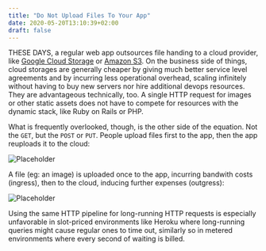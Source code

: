 ```yaml
---
title: "Do Not Upload Files To Your App"
date: 2020-05-20T13:10:39+02:00
draft: false
---
```


THESE DAYS, a regular web app outsources file handing to a cloud provider, like
[Google Cloud Storage](https://cloud.google.com/storage) or [Amazon S3](https://aws.amazon.com/s3/).
On the business side of things, cloud storages are generally cheaper by giving
much better service level agreements and by incurring less operational overhead,
scaling infinitely without having to buy new servers nor hire additional devops
resources. They are advantageous technically, too. A single HTTP request for
images or other static assets does not have to compete for resources with
the dynamic stack, like Ruby on Rails or PHP.

What is frequently overlooked, though, is the other side of the equation. Not
the `GET`, but the `POST` or `PUT`. People upload files first to the app, then
the app reuploads it to the cloud:

![Placeholder](https://miro.medium.com/max/865/1*Sloyat7YCd-psuf9lNw48w.png)

A file (eg: an image) is uploaded once to the app, incurring bandwith
costs (ingress), then to the cloud, inducing further expenses (outgress):

![Placeholder](https://miro.medium.com/max/865/1*Sloyat7YCd-psuf9lNw48w.png)

Using the same HTTP pipeline for long-running HTTP requests is especially
unfavorable in slot-priced environments like Heroku where long-running queries
might cause regular ones to time out, similarly so in metered environments
where every second of waiting is billed.


